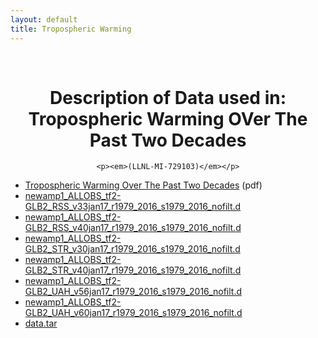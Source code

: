 ```yaml
---
layout: default
title: Tropospheric Warming
---
```


<br>

<center>
    <p><h1>Description of Data used in: <br/>
        Tropospheric Warming OVer The Past Two Decades</h1></p>

    <p><em>(LLNL-MI-729103)</em></p>

</center>

* [Tropospheric Warming Over The Past Two Decades](Santer_etal_SciRep_Data_04apr17.pdf) (pdf)
* [newamp1_ALLOBS_tf2-GLB2_RSS_v33jan17_r1979_2016_s1979_2016_nofilt.d](newamp1_ALLOBS_tf2-GLB2_RSS_v33jan17_r1979_2016_s1979_2016_nofilt.d) 
* [newamp1_ALLOBS_tf2-GLB2_RSS_v40jan17_r1979_2016_s1979_2016_nofilt.d](newamp1_ALLOBS_tf2-GLB2_RSS_v40jan17_r1979_2016_s1979_2016_nofilt.d)
* [newamp1_ALLOBS_tf2-GLB2_STR_v30jan17_r1979_2016_s1979_2016_nofilt.d](newamp1_ALLOBS_tf2-GLB2_STR_v30jan17_r1979_2016_s1979_2016_nofilt.d)
* [newamp1_ALLOBS_tf2-GLB2_STR_v40jan17_r1979_2016_s1979_2016_nofilt.d](newamp1_ALLOBS_tf2-GLB2_STR_v40jan17_r1979_2016_s1979_2016_nofilt.d)
* [newamp1_ALLOBS_tf2-GLB2_UAH_v56jan17_r1979_2016_s1979_2016_nofilt.d](newamp1_ALLOBS_tf2-GLB2_UAH_v56jan17_r1979_2016_s1979_2016_nofilt.d)
* [newamp1_ALLOBS_tf2-GLB2_UAH_v60jan17_r1979_2016_s1979_2016_nofilt.d](newamp1_ALLOBS_tf2-GLB2_UAH_v60jan17_r1979_2016_s1979_2016_nofilt.d)
* [data.tar](tmt_corrected_36models_picontrol_GLB2.tar)
